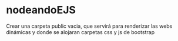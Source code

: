 # nodeandoEJS
Crear una carpeta public vacia, que servirá para renderizar las webs dinámicas y donde se alojaran carpetas css y js de bootstrap

